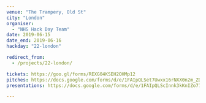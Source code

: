 ```yaml
---
venue: "The Trampery, Old St"
city: "London"
organiser:
  - "NHS Hack Day Team"
date: 2019-06-15
date_end: 2019-06-16
hackday: "22-london"

redirect_from:
  - /projects/22-london/

tickets: https://goo.gl/forms/REXG04KSEH2OHMp12
pitches: https://docs.google.com/forms/d/e/1FAIpQLSet7Uwxx16rNXX0n2m_ZD26z9HqYzgy89S9lrLRCA3LLff8QA/viewform
presentations: https://docs.google.com/forms/d/e/1FAIpQLScInnk3kKnIZo77PUbtysLBPiyqeJl_V8RI7IxXi0TNnqr9Zw/viewform

---
```

